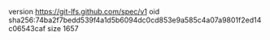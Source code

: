 version https://git-lfs.github.com/spec/v1
oid sha256:74ba2f7bedd539f4a1d5b6094dc0cd853e9a585c4a07a9801f2ed14c06543caf
size 1657
